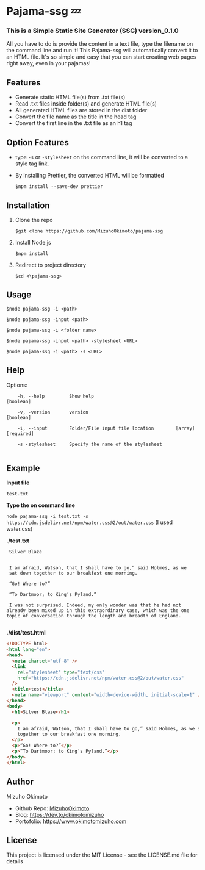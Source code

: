 # Pajama-ssg :zzz:
### This is a Simple Static Site Generator (SSG) version_0.1.0
All you have to do is provide the content in a text file, type the filename on the command line and run it! This Pajama-ssg will automatically convert it to an HTML file. It's so simple and easy that you can start creating web pages right away, even in your pajamas!

## Features
- Generate static HTML file(s) from .txt file(s)
- Read .txt files inside folder(s) and generate HTML file(s)
- All generated HTML files are stored in the dist folder
- Convert the file name as the title in the head tag
- Convert the first line in the .txt file as an h1 tag

## Option Features
- type `-s` or `-stylesheet` on the command line, it will be converted to a style tag link.
- By installing Prettier, the converted HTML will be formatted

  `$npm install --save-dev prettier`

## Installation
1. Clone the repo

   `$git clone https://github.com/MizuhoOkimoto/pajama-ssg`
2. Install Node.js
 
   `$npm install`
3. Redirect to project directory
 
   `$cd <\pajama-ssg>`


## Usage
`$node pajama-ssg -i <path>`
	
`$node pajama-ssg -input <path>`
	
`$node pajama-ssg -i <folder name>`
	
`$node pajama-ssg -input <path> -stylesheet <URL>`
	
`$node pajama-ssg -i <path> -s <URL>`

	
## Help
Options:
```
    -h, --help         Show help                              [boolean]
	
    -v, -version       version                                [boolean]
	
    -i, --input        Folder/File input file location        [array] [required]
	
    -s -stylesheet     Specify the name of the stylesheet 
	
```

## Example

**Input file** 
   
   `test.txt`

**Type the on command line** 
   
   `node pajama-ssg -i test.txt -s https://cdn.jsdelivr.net/npm/water.css@2/out/water.css`
   (I used water.css)



**./test.txt**
 ```
  Silver Blaze


  I am afraid, Watson, that I shall have to go,” said Holmes, as we
  sat down together to our breakfast one morning.

  “Go! Where to?”

  “To Dartmoor; to King’s Pyland.”

  I was not surprised. Indeed, my only wonder was that he had not already been mixed up in this extraordinary case, which was the one topic of conversation through the length and breadth of England.
  
   ```
  
  
  
  
**./dist/test.html**
  ```html
  <!DOCTYPE html>
<html lang="en">
  <head>
    <meta charset="utf-8" />
    <link
      rel="stylesheet" type="text/css"
      href="https://cdn.jsdelivr.net/npm/water.css@2/out/water.css"
    />
    <title>test</title>
    <meta name="viewport" content="width=device-width, initial-scale=1" />
  </head>
  <body>
    <h1>Silver Blaze</h1>

    <p>
      I am afraid, Watson, that I shall have to go,” said Holmes, as we sat down
      together to our breakfast one morning.
    </p>
    <p>“Go! Where to?”</p>
    <p>“To Dartmoor; to King’s Pyland.”</p>
  </body>
</html>
  ```
 
## Author
Mizuho Okimoto
- Github Repo:  [MizuhoOkimoto](https://github.com/MizuhoOkimoto)
- Blog: https://dev.to/okimotomizuho
- Portofolio: https://www.okimotomizuho.com

## License
This project is licensed under the MIT License - see the LICENSE.md file for details

